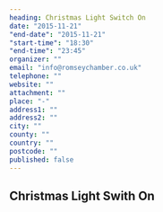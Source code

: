```yaml
---
heading: Christmas Light Switch On
date: "2015-11-21"
"end-date": "2015-11-21"
"start-time": "18:30"
"end-time": "23:45"
organizer: ""
email: "info@romseychamber.co.uk"
telephone: ""
website: ""
attachment: ""
place: "-"
address1: ""
address2: ""
city: ""
county: ""
country: ""
postcode: ""
published: false
---
```


## Christmas Light Swith On